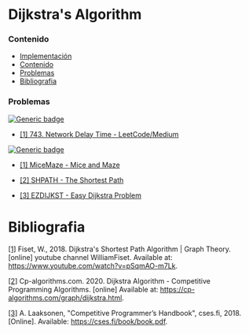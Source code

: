 # Dijkstra's Algorithm

### Contenido

* [Implementación](#)
* [Contenido](#contenido)
* [Problemas](#problemas)
* [Bibliografia](#bibliografia)

### Problemas

[![Generic badge](https://img.shields.io/badge/LeetCode-Medium-yellow.svg)](https://leetcode.com/problemset/algorithms/)

* [[1] 743. Network Delay Time - LeetCode/Medium](https://leetcode.com/problems/network-delay-time/)

[![Generic badge](https://img.shields.io/badge/SphereOnlineJudge-Medium-yellow.svg)](https://www.spoj.com/problems/classical/)

* [[1] MiceMaze - Mice and Maze](https://www.spoj.com/problems/MICEMAZE/)

* [[2] SHPATH - The Shortest Path](https://www.spoj.com/problems/SHPATH/)

* [[3] EZDIJKST - Easy Dijkstra Problem](https://www.spoj.com/problems/EZDIJKST/)

# Bibliografia

[[1]](https://www.youtube.com/watch?v=pSqmAO-m7Lk) Fiset, W., 2018. Dijkstra's Shortest Path Algorithm | Graph Theory. [online] youtube channel WilliamFiset. Available at: https://www.youtube.com/watch?v=pSqmAO-m7Lk.

[[2]](https://cp-algorithms.com/graph/dijkstra.html) Cp-algorithms.com. 2020. Dijkstra Algorithm - Competitive Programming Algorithms. [online] Available at: https://cp-algorithms.com/graph/dijkstra.html.

[[3]](https://cses.fi/book/book.pdf) A. Laaksonen, "Competitive Programmer’s Handbook", cses.fi, 2018. [Online]. Available: https://cses.fi/book/book.pdf.

